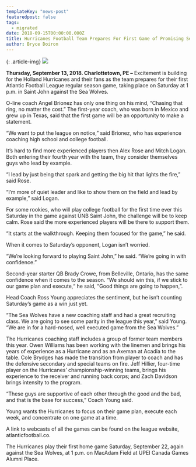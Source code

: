 ```yaml
---
templateKey: "news-post"
featuredpost: false
tags:
  - migrated
date: 2018-09-15T00:00:00.000Z
title: Hurricanes Football Team Prepares For First Game of Promising Season
author: Bryce Doiron
---
```


{: .article-img}
![](/img/posts/2018-09-15.jpg)

**Thursday, September 13, 2018. Charlottetown, PE –** Excitement is building for the Holland Hurricanes and their fans as the team prepares for their first Atlantic Football League regular season game, taking place on Saturday at 1 p.m. in Saint John against the Sea Wolves.

O-line coach Angel Brionez has only one thing on his mind, “Chasing that ring, no matter the cost.” The first-year coach, who was born in Mexico and grew up in Texas, said that the first game will be an opportunity to make a statement.

“We want to put the league on notice,” said Brionez, who has experience coaching high school and college football.

It’s hard to find more experienced players then Alex Rose and Mitch Logan. Both entering their fourth year with the team, they consider themselves guys who lead by example.

“I lead by just being that spark and getting the big hit that lights the fire,” said Rose.

“I’m more of quiet leader and like to show them on the field and lead by example,” said Logan.

For some rookies, who will play college football for the first time ever this Saturday in the game against UNB Saint John, the challenge will be to keep calm. Rose said the more experienced players will be there to support them.

“It starts at the walkthrough. Keeping them focused for the game,” he said.

When it comes to Saturday’s opponent, Logan isn’t worried.

“We’re looking forward to playing Saint John,” he said. “We’re going in with confidence.”

Second-year starter QB Brady Crowe, from Belleville, Ontario, has the same confidence when it comes to the season.
“We should win this, if we stick to our game plan and execute,“ he said, “Good things are going to happen,”.

Head Coach Ross Young appreciates the sentiment, but he isn’t counting Saturday’s game as a win just yet.

“The Sea Wolves have a new coaching staff and had a great recruiting class. We are going to see some parity in the league this year,” said Young. “We are in for a hard-nosed, well executed game from the Sea Wolves.”

The Hurricanes coaching staff includes a group of former team members this year. Owen Williams has been working with the linemen and brings his years of experience as a Hurricane and as an Axeman at Acadia to the table. Cole Brydges has made the transition from player to coach and has the defensive secondary and special teams on fire. Jeff Hillier, four-time player on the Hurricanes’ championship-winning teams, brings his experience to the receiver and running back corps; and Zach Davidson brings intensity to the program.

 “These guys are supportive of each other through the good and the bad, and that is the base for success,” Coach Young said.

Young wants the Hurricanes to focus on their game plan, execute each week, and concentrate on one game at a time.

A link to webcasts of all the games can be found on the league website, atlanticfootball.co.

The Hurricanes play their first home game Saturday, September 22, again against the Sea Wolves, at 1 p.m. on MacAdam Field at UPEI Canada Games Alumni Place.
